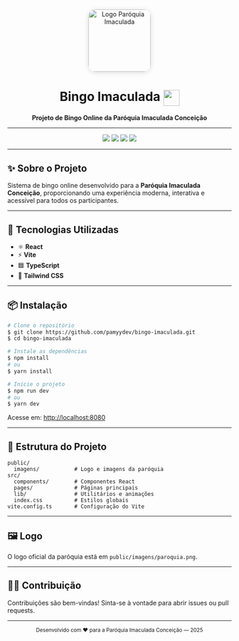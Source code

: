 <div align="center">
  <img src="public/imagens/paroquia.png" alt="Logo Paróquia Imaculada" width="140" style="border-radius: 16px; box-shadow: 0 2px 12px #0002;" />
  <h1>Bingo Imaculada <img src="https://cdn.jsdelivr.net/gh/twitter/twemoji@14.0.2/assets/72x72/1f389.png" width="36" style="vertical-align:middle;"/></h1>
  <p>
    <strong>Projeto de Bingo Online da Paróquia Imaculada Conceição</strong>
  </p>
</div>

---

<p align="center">
  <img src="https://img.shields.io/badge/React-20232A?style=for-the-badge&logo=react&logoColor=61DAFB"/>
  <img src="https://img.shields.io/badge/Vite-646CFF?style=for-the-badge&logo=vite&logoColor=FFD62E"/>
  <img src="https://img.shields.io/badge/TypeScript-3178C6?style=for-the-badge&logo=typescript&logoColor=white"/>
  <img src="https://img.shields.io/badge/Tailwind-06B6D4?style=for-the-badge&logo=tailwindcss&logoColor=white"/>
</p>

---

## ✨ Sobre o Projeto

Sistema de bingo online desenvolvido para a <strong>Paróquia Imaculada Conceição</strong>, proporcionando uma experiência moderna, interativa e acessível para todos os participantes.

---

## 🚀 Tecnologias Utilizadas

- ⚛️ <b>React</b>
- ⚡ <b>Vite</b>
- 🟦 <b>TypeScript</b>
- 🎨 <b>Tailwind CSS</b>

---

## 📦 Instalação

```bash
# Clone o repositório
$ git clone https://github.com/pamyydev/bingo-imaculada.git
$ cd bingo-imaculada

# Instale as dependências
$ npm install
# ou
$ yarn install

# Inicie o projeto
$ npm run dev
# ou
$ yarn dev
```

Acesse em: [http://localhost:8080](http://localhost:8080)

---

## 📁 Estrutura do Projeto

```
public/
  imagens/           # Logo e imagens da paróquia
src/
  components/        # Componentes React
  pages/             # Páginas principais
  lib/               # Utilitários e animações
  index.css          # Estilos globais
vite.config.ts       # Configuração do Vite
```

---

## 🖼️ Logo

O logo oficial da paróquia está em `public/imagens/paroquia.png`.

---

## 🙋‍♂️ Contribuição

Contribuições são bem-vindas! Sinta-se à vontade para abrir issues ou pull requests.

---

<div align="center">
  <sub>Desenvolvido com ❤️ para a Paróquia Imaculada Conceição — 2025</sub>
</div>

